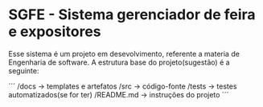 # SGFE - Sistema gerenciador de feira e expositores

Esse sistema é um projeto em desevolvimento, referente a materia de Engenharia de software. A estrutura base do projeto(sugestão) é a seguinte:

´´´
/docs           → templates e artefatos
/src            → código-fonte
/tests          → testes automatizados(se for ter)
/README.md      → instruções do projeto
´´´

